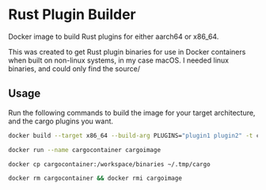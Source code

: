 # Rust Plugin Builder
Docker image to build Rust plugins for either aarch64 or x86_64.

This was created to get Rust plugin binaries for use in Docker containers when built on non-linux systems, in my case macOS. I needed linux binaries, and could only find the source/

## Usage
Run the following commands to build the image for your target architecture, and the cargo plugins you want.
```bash
docker build --target x86_64 --build-arg PLUGINS="plugin1 plugin2" -t cargoimage .
```

```bash
docker run --name cargocontainer cargoimage
```

```bash
docker cp cargocontainer:/workspace/binaries ~/.tmp/cargo
```
```bash
docker rm cargocontainer && docker rmi cargoimage
```
